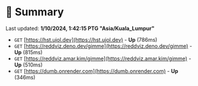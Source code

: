 # 📖 Summary
Last updated: **1/10/2024, 1:42:15 PTG "Asia/Kuala_Lumpur"**

- `GET` [https://hst.ujol.dev](https://hst.ujol.dev) - **Up** (786ms)
- `GET` [https://reddviz.deno.dev/gimme](https://reddviz.deno.dev/gimme) - **Up** (815ms)
- `GET` [https://reddviz.amar.kim/gimme](https://reddviz.amar.kim/gimme) - **Up** (510ms)
- `GET` [https://dumb.onrender.com](https://dumb.onrender.com) - **Up** (346ms)
